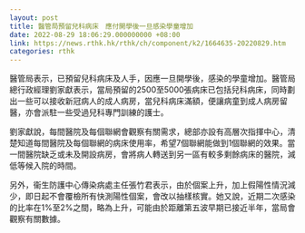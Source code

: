 ```yaml
---
layout: post
title: 醫管局預留兒科病床　應付開學後一旦感染學童增加
date: 2022-08-29 18:06:29.000000000 +08:00
link: https://news.rthk.hk/rthk/ch/component/k2/1664635-20220829.htm
categories: rthk
---
```


醫管局表示，已預留兒科病床及人手，因應一旦開學後，感染的學童增加。醫管局總行政經理劉家獻表示，當局預留的2500至5000張病床已包括兒科病床，同時劃出一些可以接收新冠病人的成人病房，當兒科病床滿額，便讓病童到成人病房留醫，亦會派駐一些受過兒科專門訓練的護士。

劉家獻說，每間醫院及每個聯網會觀察有關需求，總部亦設有高層次指揮中心，清楚知道每間醫院及每個聯網的病床使用率，希望7個聯網能做到1個聯網的效果。當一間醫院缺乏或未及開設病房，會將病人轉送到另一區有較多剩餘病床的醫院，減低等候入院的時間。

另外，衞生防護中心傳染病處主任張竹君表示，由於個案上升，加上假陽性情況減少，即日起不會覆檢所有快測陽性個案，會改以抽樣核實。她又說，近期二次感染的比率在1%至2%之間，略為上升，可能由於距離第五波早期已接近半年，當局會觀察有關數據。
